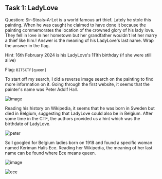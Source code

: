 ## Task 1: LadyLove
Question: Sir-Steals-A-Lot is a world famous art thief. Lately he stole this painting. When he was caught he claimed to have done it because the painting commemorates the location of the crowned glory of his lady love. They fell in love in her hometown but her grandfather wouldn't let her marry a thief like him.! Answer is the meaning of his LadyLove's last name. Wrap the answer in the flag.

Hint: 16th February 2024 is his LadyLove's 111th birthday (if she were still alive)

Flag: `BITSCTF{queen}`

To start off my search, I did a reverse image search on the painting to find more information on it. Going through the first website, it seems that the painter's name was Peter Adolf Hall.

![image](https://github.com/warlocksmurf/onlinectf-writeups/assets/121353711/1c75b2ae-18f7-4b02-b7a9-dc8103dca34a)

Reading his history on Wikipedia, it seems that he was born in Sweden but died in Belgium, suggesting that LadyLove could also be in Belgium. After some time in the CTF, the authors provided us a hint which was the birthdate of LadyLove.

![peter](https://github.com/warlocksmurf/onlinectf-writeups/assets/121353711/f1e11e0b-77bd-4f2d-bd49-f22c8094e9a7)

So I googled for Belgium ladies born on 1918 and found a specific woman named Keriman Halis Ece. Reading her Wikipedia, the meaning of her last name can be found where Ece means queen.

![image](https://github.com/warlocksmurf/onlinectf-writeups/assets/121353711/a4245872-c36d-495a-ae26-37206ecdc73c)

![ece](https://github.com/warlocksmurf/onlinectf-writeups/assets/121353711/bb4d5db4-8787-4fe9-8e4b-2758f6a87b8a)
